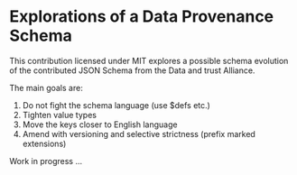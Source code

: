 # Explorations of a Data Provenance Schema

This contribution licensed under MIT explores a possible schema evolution of the
contributed JSON Schema from the Data and trust Alliance.

The main goals are:

1. Do not fight the schema language (use $defs etc.)
2. Tighten value types
3. Move the keys closer to English language
4. Amend with versioning and selective strictness (prefix marked extensions)

Work in progress ...
